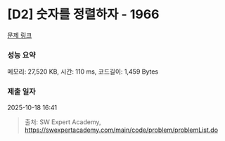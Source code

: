 # [D2] 숫자를 정렬하자 - 1966 

[문제 링크](https://swexpertacademy.com/main/code/problem/problemDetail.do?contestProbId=AV5PrmyKAWEDFAUq) 

### 성능 요약

메모리: 27,520 KB, 시간: 110 ms, 코드길이: 1,459 Bytes

### 제출 일자

2025-10-18 16:41



> 출처: SW Expert Academy, https://swexpertacademy.com/main/code/problem/problemList.do